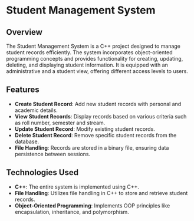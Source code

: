 # Student Management System

## Overview
The Student Management System is a C++ project designed to manage student records efficiently. The system incorporates object-oriented programming concepts and provides functionality for creating, updating, deleting, and displaying student information. It is equipped with an administrative and a student view, offering different access levels to users.

## Features
- **Create Student Record**: Add new student records with personal and academic details.
- **View Student Records**: Display records based on various criteria such as roll number, semester and stream.
- **Update Student Record**: Modify existing student records.
- **Delete Student Record**: Remove specific student records from the database.
- **File Handling**: Records are stored in a binary file, ensuring data persistence between sessions.

## Technologies Used
- **C++**: The entire system is implemented using C++.
- **File Handling**: Utilizes file handling in C++ to store and retrieve student records.
- **Object-Oriented Programming**: Implements OOP principles like encapsulation, inheritance, and polymorphism.


